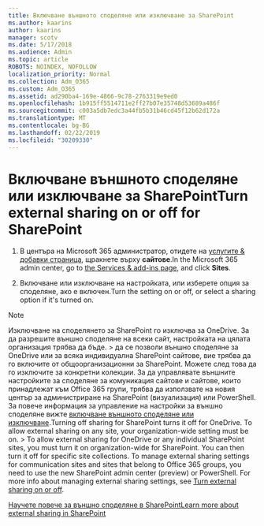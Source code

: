 ```yaml
---
title: Включване външното споделяне или изключване за SharePoint
ms.author: kaarins
author: kaarins
manager: scotv
ms.date: 5/17/2018
ms.audience: Admin
ms.topic: article
ROBOTS: NOINDEX, NOFOLLOW
localization_priority: Normal
ms.collection: Adm_O365
ms.custom: Adm_O365
ms.assetid: ad290ba4-169e-4866-9c78-2763319e9ed0
ms.openlocfilehash: 1b915ff5514711e2ff27b07e35748d53689a486f
ms.sourcegitcommit: c003a5db7edc3a44fb5b31b46cd45f12b62d172a
ms.translationtype: MT
ms.contentlocale: bg-BG
ms.lasthandoff: 02/22/2019
ms.locfileid: "30209330"
---
```

# <a name="turn-external-sharing-on-or-off-for-sharepoint"></a><span data-ttu-id="e96bd-102">Включване външното споделяне или изключване за SharePoint</span><span class="sxs-lookup"><span data-stu-id="e96bd-102">Turn external sharing on or off for SharePoint</span></span>

1. <span data-ttu-id="e96bd-103">В центъра на Microsoft 365 администратор, отидете на [услугите &amp; добавки страница](https://portal.office.com/adminportal/home#/Settings/ServicesAndAddIns), щракнете върху **сайтове**.</span><span class="sxs-lookup"><span data-stu-id="e96bd-103">In the Microsoft 365 admin center, go to [the Services &amp; add-ins page](https://portal.office.com/adminportal/home#/Settings/ServicesAndAddIns), and click **Sites**.</span></span>
    
2. <span data-ttu-id="e96bd-104">Включване или изключване на настройката, или изберете опция за споделяне, ако е включен.</span><span class="sxs-lookup"><span data-stu-id="e96bd-104">Turn the setting on or off, or select a sharing option if it's turned on.</span></span>
    
> [!NOTE]
> <span data-ttu-id="e96bd-p101">Изключване на споделянето за SharePoint го изключва за OneDrive. За да разрешите външно споделяне на всеки сайт, настройката на цялата организация трябва да бъде. > да се позволи външно споделяне за OneDrive или за всяка индивидуална SharePoint сайтове, вие трябва да го включите от общоорганизационни за SharePoint. Можете след това да го изключите за конкретни колекции. За да управлявате външните настройките за споделяне за комуникация сайтове и сайтове, които принадлежат към Office 365 групи, трябва да използвате на новия център за администриране на SharePoint (визуализация) или PowerShell. За повече информация за управление на настройки за външно споделяне вижте [включване външното споделяне или изключване](https://go.microsoft.com/fwlink/?linkid=866426).</span><span class="sxs-lookup"><span data-stu-id="e96bd-p101">Turning off sharing for SharePoint turns it off for OneDrive. To allow external sharing on any site, your organization-wide setting must be on. > To allow external sharing for OneDrive or any individual SharePoint sites, you must turn it on organization-wide for SharePoint. You can then turn it off for specific site collections. To manage external sharing settings for communication sites and sites that belong to Office 365 groups, you need to use the new SharePoint admin center (preview) or PowerShell. For more info about managing external sharing settings, see [Turn external sharing on or off](https://go.microsoft.com/fwlink/?linkid=866426).</span></span> 
  
[<span data-ttu-id="e96bd-111">Научете повече за външно споделяне в SharePoint</span><span class="sxs-lookup"><span data-stu-id="e96bd-111">Learn more about external sharing in SharePoint</span></span>](https://go.microsoft.com/fwlink/?linkid=734908)
  

